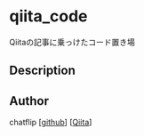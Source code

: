 # qiita_code
Qiitaの記事に乗っけたコード置き場 

## Description

## Author
chatflip
[[github](https://github.com/chatflip)]
[[Qiita](https://qiita.com/chat-flip)]  
